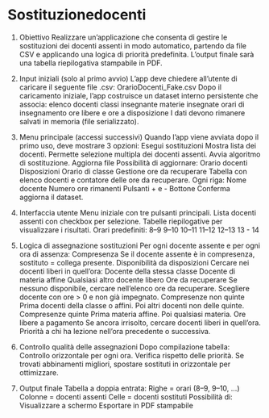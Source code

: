 # Sostituzionedocenti

1. Obiettivo
Realizzare un’applicazione che consenta di gestire le sostituzioni dei docenti assenti in modo automatico, partendo da file CSV e applicando una logica di priorità predefinita. L’output finale sarà una tabella riepilogativa stampabile in PDF.

2. Input iniziali (solo al primo avvio)
L’app deve chiedere all’utente di caricare il seguente file .csv: OrarioDocenti_Fake.csv
Dopo il caricamento iniziale, l’app costruisce un dataset interno persistente che associa:
elenco docenti
classi insegnante
materie insegnate
orari di insegnamento
ore libere e ore a disposizione
I dati devono rimanere salvati in memoria (file serializzato).

3. Menu principale (accessi successivi)
Quando l’app viene avviata dopo il primo uso, deve mostrare 3 opzioni:
Esegui sostituzioni
Mostra lista dei docenti.
Permette selezione multipla dei docenti assenti.
Avvia algoritmo di sostituzione.
Aggiorna file
Possibilità di aggiornare:
Orario docenti
Disposizioni
Orario di classe
Gestione ore da recuperare
Tabella con elenco docenti e contatore delle ore da recuperare.
Ogni riga:
Nome docente
Numero ore rimanenti
Pulsanti + e -
Bottone Conferma aggiorna il dataset.

4. Interfaccia utente
Menu iniziale con tre pulsanti principali.
Lista docenti assenti con checkbox per selezione.
Tabelle riepilogative per visualizzare i risultati.
Orari predefiniti:
8–9
9–10
10–11
11–12
12–13
13 - 14

5. Logica di assegnazione sostituzioni
Per ogni docente assente e per ogni ora di assenza:
Compresenza
Se il docente assente è in compresenza, sostituto = collega presente.
Disponibilità da disposizioni
Cercare nei docenti liberi in quell’ora:
Docente della stessa classe
Docente di materia affine
Qualsiasi altro docente libero
Ore da recuperare
Se nessuno disponibile, cercare nell’elenco ore da recuperare.
Scegliere docente con ore > 0 e non già impegnato.
Compresenze non quinte
Prima docenti della classe o affini.
Poi altri docenti non delle quinte.
Compresenze quinte
Prima materia affine.
Poi qualsiasi materia.
Ore libere a pagamento
Se ancora irrisolto, cercare docenti liberi in quell’ora.
Priorità a chi ha lezione nell’ora precedente o successiva.

6. Controllo qualità delle assegnazioni
Dopo compilazione tabella:
Controllo orizzontale per ogni ora.
Verifica rispetto delle priorità.
Se trovati abbinamenti migliori, spostare sostituti in orizzontale per ottimizzare.



7. Output finale
Tabella a doppia entrata:
Righe = orari (8–9, 9–10, …)
Colonne = docenti assenti
Celle = docenti sostituti
Possibilità di:
Visualizzare a schermo
Esportare in PDF stampabile





